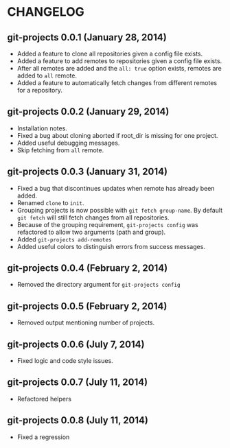 # CHANGELOG

## git-projects 0.0.1 (January 28, 2014)

* Added a feature to clone all repositories given a config file exists.
* Added a feature to add remotes to repositories given a config file exists.
* After all remotes are added and the `all: true` option exists, remotes are added to `all` remote.
* Added a feature to automatically fetch changes from different remotes for a repository.

## git-projects 0.0.2 (January 29, 2014)

* Installation notes.
* Fixed a bug about cloning aborted if root_dir is missing for one project.
* Added useful debugging messages.
* Skip fetching from `all` remote.

## git-projects 0.0.3 (January 31, 2014)

* Fixed a bug that discontinues updates when remote has already been added.
* Renamed `clone` to `init`.
* Grouping projects is now possible with `git fetch group-name`. By default `git fetch` will still fetch changes from all repositories.
* Because of the grouping requirement, `git-projects config` was refactored to allow two arguments (path and group).
* Added `git-projects add-remotes`
* Added useful colors to distinguish errors from success messages.

## git-projects 0.0.4 (February 2, 2014)

* Removed the directory argument for `git-projects config`

## git-projects 0.0.5 (February 2, 2014)

* Removed output mentioning number of projects.

## git-projects 0.0.6 (July 7, 2014)

* Fixed logic and code style issues.


## git-projects 0.0.7 (July 11, 2014)

* Refactored helpers

## git-projects 0.0.8 (July 11, 2014)

* Fixed a regression
